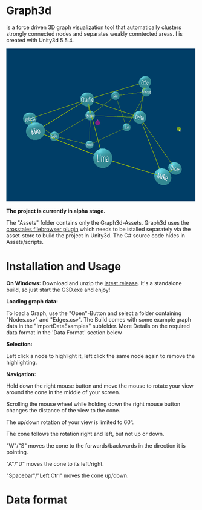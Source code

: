 # Graph3d
is a force driven 3D graph visualization tool that automatically clusters strongly connected nodes and separates weakly conntected areas. I is created with Unity3d 5.5.4.

![demo gif](https://github.com/JanMMeyer/Graph3d/blob/master/g3ddemosmall.gif)

<b>The project is currently in alpha stage.</b>

The "Assets" folder contains only the Graph3d-Assets. Graph3d uses the [crosstales filebrowser plugin](https://goo.gl/GCmzrU) which needs to be istalled separately via the asset-store to build the project in Unity3d. The C# source code hides in Assets/scripts.

# Installation and Usage

<b>On Windows:</b>
Download and unzip the [latest release](https://github.com/JanMMeyer/Graph3d/releases/latest). It's a standalone build, so just start the G3D.exe and enjoy!

<b>Loading graph data:</b>

To load a Graph, use the "Open"-Button and select a folder containing "Nodes.csv" and "Edges.csv".
The Build comes with some example graph data in the "ImportDataExamples" subfolder. More Details on the required data format in the 'Data Format' section below

<b>Selection:</b>

Left click a node to highlight it, left click the same node again to remove the highlighting.
 
<b>Navigation:</b>

Hold down the right mouse button and move the mouse to rotate your view around the cone in the middle of your screen.

Scrolling the mouse wheel while holding down the right mouse button changes the distance of the view to the cone.

The up/down rotation of your view is limited to 60°.

The cone follows the rotation right and left, but not up or down.

"W"/"S" moves the cone to the forwards/backwards in the direction it is pointing.

"A"/"D" moves the cone to its left/right.

"Spacebar"/"Left Ctrl" moves the cone up/down.

# Data format

